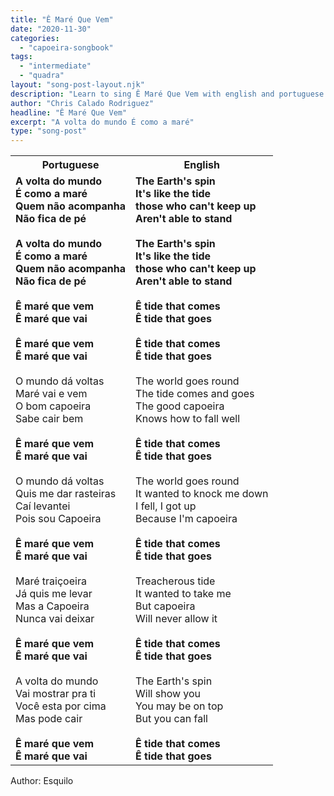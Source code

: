 ```yaml
---
title: "Ê Maré Que Vem"
date: "2020-11-30"
categories:
  - "capoeira-songbook"
tags:
  - "intermediate"
  - "quadra"
layout: "song-post-layout.njk"
description: "Learn to sing Ê Maré Que Vem with english and portuguese translations along with a video to help you learn."
author: "Chris Calado Rodriguez"
headline: "Ê Maré Que Vem"
excerpt: "A volta do mundo É como a maré"
type: "song-post"
---
```


<table class="capoeira-table">
    <tr class="header-row">
        <th>Portuguese</th>
        <th>English</th>
    </tr>
    <tr>
        <td>
            <strong>A volta do mundo<br>
            É como a maré<br>
            Quem não acompanha<br>
            Não fica de pé</strong><br><br>
            <strong>A volta do mundo<br>
            É como a maré<br>
            Quem não acompanha<br>
            Não fica de pé</strong><br><br>
            <strong>Ê maré que vem<br>
            Ê maré que vai</strong><br><br>
            <strong>Ê maré que vem<br>
            Ê maré que vai</strong><br><br>
            O mundo dá voltas<br>
            Maré vai e vem<br>
            O bom capoeira<br>
            Sabe cair bem<br><br>
            <strong>Ê maré que vem<br>
            Ê maré que vai</strong><br><br>
            O mundo dá voltas<br>
            Quis me dar rasteiras<br>
            Caí levantei<br>
            Pois sou Capoeira<br><br>
            <strong>Ê maré que vem<br>
            Ê maré que vai</strong><br><br>
            Maré traiçoeira<br>
            Já quis me levar<br>
            Mas a Capoeira<br>
            Nunca vai deixar<br><br>
            <strong>Ê maré que vem<br>
            Ê maré que vai</strong><br><br>
            A volta do mundo<br>
            Vai mostrar pra ti<br>
            Você esta por cima<br>
            Mas pode cair<br><br>
            <strong>Ê maré que vem<br>
            Ê maré que vai</strong>
        </td>
        <td>
            <strong>The Earth's spin<br>
            It's like the tide<br>
            those who can't keep up<br>
            Aren't able to stand</strong><br><br>
            <strong>The Earth's spin<br>
            It's like the tide<br>
            those who can't keep up<br>
            Aren't able to stand</strong><br><br>
            <strong>Ê tide that comes<br>
            Ê tide that goes</strong><br><br>
            <strong>Ê tide that comes<br>
            Ê tide that goes</strong><br><br>
            The world goes round<br>
            The tide comes and goes<br>
            The good capoeira<br>
            Knows how to fall well<br><br>
            <strong>Ê tide that comes<br>
            Ê tide that goes</strong><br><br>
            The world goes round<br>
            It wanted to knock me down<br>
            I fell, I got up<br>
            Because I'm capoeira<br><br>
            <strong>Ê tide that comes<br>
            Ê tide that goes</strong><br><br>
            Treacherous tide<br>
            It wanted to take me<br>
            But capoeira<br>
            Will never allow it<br><br>
            <strong>Ê tide that comes<br>
            Ê tide that goes</strong><br><br>
            The Earth's spin<br>
            Will show you<br>
            You may be on top<br>
            But you can fall<br><br>
            <strong>Ê tide that comes<br>
            Ê tide that goes</strong>
        </td>
    </tr>
</table>
<figcaption>
Author: Esquilo
</figcaption>
